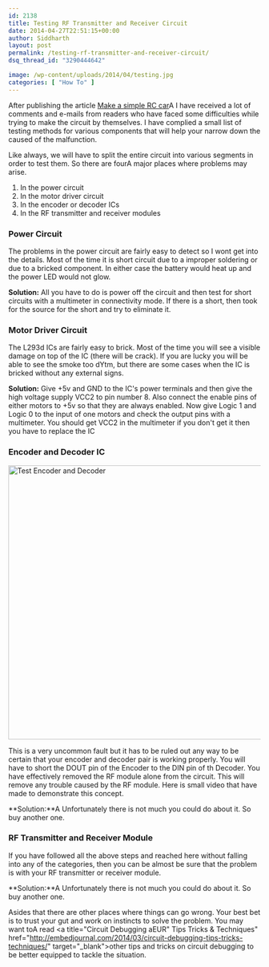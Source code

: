 ```yaml
---
id: 2138
title: Testing RF Transmitter and Receiver Circuit
date: 2014-04-27T22:51:15+00:00
author: Siddharth
layout: post
permalink: /testing-rf-transmitter-and-receiver-circuit/
dsq_thread_id: "3290444642"

image: /wp-content/uploads/2014/04/testing.jpg
categories: [ "How To" ]
---
```


After publishing the article <a title="Make a Simple RC (Remote Controlled) Robot Car" href="http://embedjournal.com/2013/05/make-a-rc-robot-car/" target="_blank">Make a simple RC car</a>A I have received a lot of comments and e-mails from readers who have faced some difficulties while trying to make the circuit by themselves. I have complied a small list of testing methods for various components that will help your narrow down the caused of the malfunction.

Like always, we will have to split the entire circuit into various segments in order to test them. So there are fourA major places where problems may arise.

  1. In the power circuit
  2. In the motor driver circuit
  3. In the encoder or decoder ICs
  4. In the RF transmitter and receiver modules

### **Power Circuit**

The problems in the power circuit are fairly easy to detect so I wont get into the details. Most of the time it is short circuit due to a improper soldering or due to a bricked component. In either case the battery would heat up and the power LED would not glow.

**Solution:** All you have to do is power off the circuit and then test for short circuits with a multimeter in connectivity mode. If there is a short, then took for the source for the short and try to eliminate it.

### **Motor Driver Circuit**

<p style="text-align: left;">
  The L293d ICs are fairly easy to brick. Most of the time you will see a visible damage on top of the IC (there will be crack). If you are lucky you will be able to see the smoke too dYtm, but there are some cases when the IC is bricked without any external signs.
</p>

**Solution:** Give +5v and GND to the IC's power terminals and then give the high voltage supply VCC2 to pin number 8. Also connect the enable pins of either motors to +5v so that they are always enabled. Now give Logic 1 and Logic 0 to the input of one motors and check the output pins with a multimeter. You should get VCC2 in the multimeter if you don't get it then you have to replace the IC

### **Encoder and Decoder IC**

[<img class="aligncenter size-full wp-image-2429" src="/images/posts/2014/04/Test-Encoder-and-Decoder.png" alt="Test Encoder and Decoder" width="772" height="547" srcset="/images/posts/2014/04/Test-Encoder-and-Decoder.png 772w, /images/posts/2014/04/Test-Encoder-and-Decoder-300x213.png 300w" sizes="(max-width: 772px) 100vw, 772px" />](/images/posts/2014/04/Test-Encoder-and-Decoder.png)

This is a very uncommon fault but it has to be ruled out any way to be certain that your encoder and decoder pair is working properly. You will have to short the DOUT pin of the Encoder to the DIN pin of th Decoder. You have effectively removed the RF module alone from the circuit. This will remove any trouble caused by the RF module. Here is small video that have made to demonstrate this concept.



**Solution:**A Unfortunately there is not much you could do about it. So buy another one.

### **RF Transmitter and Receiver Module**

If you have followed all the above steps and reached here without falling into any of the categories, then you can be almost be sure that the problem is with your RF transmitter or receiver module.

**Solution:**A Unfortunately there is not much you could do about it. So buy another one.

Asides that there are other places where things can go wrong. Your best bet is to trust your gut and work on instincts to solve the problem. You may want toA read <a title="Circuit Debugging aEUR" Tips Tricks & Techniques" href="http://embedjournal.com/2014/03/circuit-debugging-tips-tricks-techniques/" target="_blank">other tips and tricks on circuit debugging</a> to be better equipped to tackle the situation.

